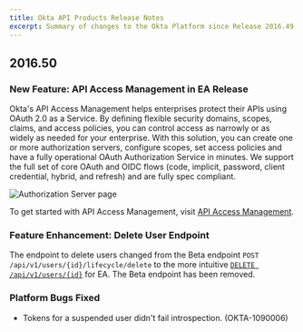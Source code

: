 ```yaml
---
title: Okta API Products Release Notes
excerpt: Summary of changes to the Okta Platform since Release 2016.49
---
```


## 2016.50

### New Feature: API Access Management in EA Release

Okta's API Access Management helps enterprises protect their APIs using OAuth 2.0 as a Service.
By defining flexible security domains, scopes, claims, and access policies, you can control access as narrowly or as widely as needed for your enterprise.
With this solution, you can create one or more authorization servers, configure scopes, set access policies and have a fully operational OAuth Authorization Service in minutes.
We support the full set of core OAuth and OIDC flows (code, implicit, password, client credential, hybrid, and refresh) and are fully spec compliant.

![Authorization Server page](/img/auth_server2.png "Authorization Server page")

To get started with API Access Management, visit [API Access Management](/docs/concepts/api-access-management/).

### Feature Enhancement: Delete User Endpoint

The endpoint to delete users changed from the Beta endpoint `POST /api/v1/users/{id}/lifecycle/delete`
to the more intuitive [`DELETE /api/v1/users/{id}`](/docs/reference/api/users/#delete-user) for EA.
The Beta endpoint has been removed. <!-- (OKTA-108195) -->

### Platform Bugs Fixed

* Tokens for a suspended user didn't fail introspection. (OKTA-1090006)
